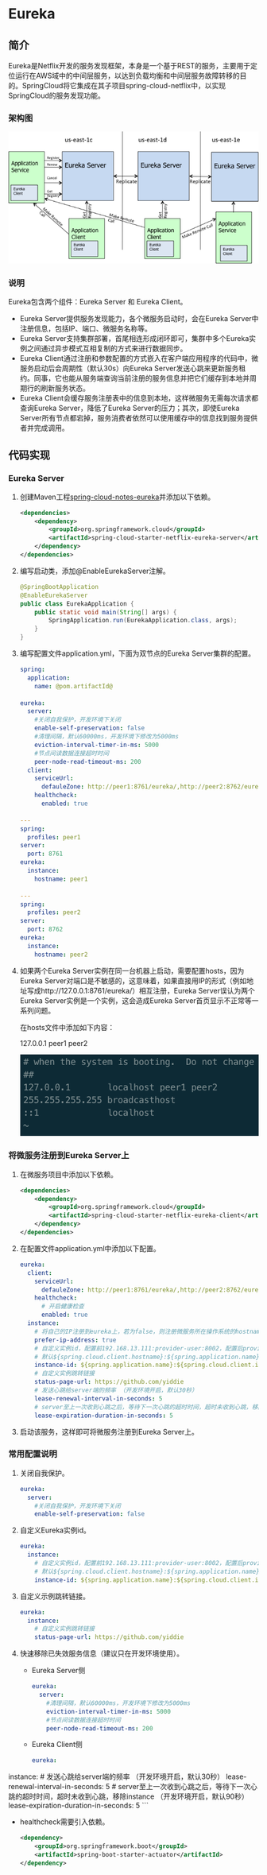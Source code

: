 # Eureka

## 简介

Eureka是Netflix开发的服务发现框架，本身是一个基于REST的服务，主要用于定位运行在AWS域中的中间层服务，以达到负载均衡和中间层服务故障转移的目的。SpringCloud将它集成在其子项目spring-cloud-netflix中，以实现SpringCloud的服务发现功能。

### 架构图

<img src="./assets/eureka架构图.png" alt="eureka架构图" style="zoom:100%;" />

### 说明

Eureka包含两个组件：Eureka Server 和 Eureka Client。

- Eureka Server提供服务发现能力，各个微服务启动时，会在Eureka Server中注册信息，包括IP、端口、微服务名称等。
- Eureka Server支持集群部署，首尾相连形成闭环即可，集群中多个Eureka实例之间通过异步模式互相复制的方式来进行数据同步。
- Eureka Client通过注册和参数配置的方式嵌入在客户端应用程序的代码中，微服务启动后会周期性（默认30s）向Eureka Server发送心跳来更新服务租约。同事，它也能从服务端查询当前注册的服务信息并把它们缓存到本地并周期行的刷新服务状态。
- Eureka Client会缓存服务注册表中的信息到本地，这样微服务无需每次请求都查询Eureka Server，降低了Eureka Server的压力；其次，即使Eureka Server所有节点都宕掉，服务消费者依然可以使用缓存中的信息找到服务提供者并完成调用。

## 代码实现

### Eureka Server

1. 创建Maven工程[spring-cloud-notes-eureka](../spring-cloud-notes-eureka)并添加以下依赖。

   ```xml
   <dependencies>
       <dependency>
           <groupId>org.springframework.cloud</groupId>
           <artifactId>spring-cloud-starter-netflix-eureka-server</artifactId>
       </dependency>
   </dependencies>
   ```

2. 编写启动类，添加@EnableEurekaServer注解。

   ```java
   @SpringBootApplication
   @EnableEurekaServer
   public class EurekaApplication {
       public static void main(String[] args) {
           SpringApplication.run(EurekaApplication.class, args);
       }
   }
   ```

3. 编写配置文件application.yml，下面为双节点的Eureka Server集群的配置。

   ```yml
   spring:
     application:
       name: @pom.artifactId@
   
   eureka:
     server:
       #关闭自我保护，开发环境下关闭
       enable-self-preservation: false
       #清理间隔，默认60000ms，开发环境下修改为5000ms
       eviction-interval-timer-in-ms: 5000
       #节点间读数据连接超时时间
       peer-node-read-timeout-ms: 200
     client:
       serviceUrl:
         defauleZone: http://peer1:8761/eureka/,http://peer2:8762/eureka/
       healthcheck:
         enabled: true
   
   ---
   spring:
     profiles: peer1
   server:
     port: 8761
   eureka:
     instance:
       hostname: peer1
   
   ---
   spring:
     profiles: peer2
   server:
     port: 8762
   eureka:
     instance:
       hostname: peer2
   ```

4. 如果两个Eureka Server实例在同一台机器上启动，需要配置hosts，因为Eureka Server对端口是不敏感的，这意味着，如果直接用IP的形式（例如地址写成http://127.0.0.1:8761/eureka/）相互注册，Eureka Server误认为两个Eureka Server实例是一个实例，这会造成Eureka Server首页显示不正常等一系列问题。

   在hosts文件中添加如下内容：

   127.0.0.1       peer1 peer2

   ![image-20191010144413267](./assets/image-20191010144413267.png)

### 将微服务注册到Eureka Server上

1. 在微服务项目中添加以下依赖。

   ```xml
   <dependencies>
       <dependency>
           <groupId>org.springframework.cloud</groupId>
           <artifactId>spring-cloud-starter-netflix-eureka-client</artifactId>
       </dependency>
   </dependencies>
   ```

2. 在配置文件application.yml中添加以下配置。

   ```yml
   eureka:
     client:
       serviceUrl:
         defauleZone: http://peer1:8761/eureka/,http://peer2:8762/eureka/
       healthcheck:
         # 开启健康检查
         enabled: true
     instance:
       # 将自己的IP注册到eureka上，若为false，则注册微服务所在操作系统的hostname到eureka上
       prefer-ip-address: true
       # 自定义实例id，配置前192.168.13.111:provider-user:8002，配置后provider-user:192.168.13.111:8002
       # 默认${spring.cloud.client.hostname}:${spring.application.name}:${spring.application.instance_id}:${service.port}
       instance-id: ${spring.application.name}:${spring.cloud.client.ipaddress}:${server.port}
       # 自定义实例跳转链接
       status-page-url: https://github.com/yiddie
       # 发送心跳给server端的频率 （开发环境开启，默认30秒）
       lease-renewal-interval-in-seconds: 5
       # server至上一次收到心跳之后，等待下一次心跳的超时时间，超时未收到心跳，移除instance （开发环境开启，默认90秒）
       lease-expiration-duration-in-seconds: 5
   ```

3. 启动该服务，这样即可将微服务注册到Eureka Server上。

### 常用配置说明

1. 关闭自我保护。

   ```yml
   eureka:
     server:
       #关闭自我保护，开发环境下关闭
       enable-self-preservation: false
   ```

2. 自定义Eureka实例id。

   ```yml
   eureka:
     instance:
       # 自定义实例id，配置前192.168.13.111:provider-user:8002，配置后provider-user:192.168.13.111:8002
       # 默认${spring.cloud.client.hostname}:${spring.application.name}:${spring.application.instance_id}:${service.port}
       instance-id: ${spring.application.name}:${spring.cloud.client.ipaddress}:${server.port}
   ```

3. 自定义示例跳转链接。

   ```yml
   eureka:
     instance:
       # 自定义实例跳转链接
       status-page-url: https://github.com/yiddie
   ```

4. 快速移除已失效服务信息（建议只在开发环境使用）。

   - Eureka Server侧

     ```yml
     eureka:
       server:
         #清理间隔，默认60000ms，开发环境下修改为5000ms
         eviction-interval-timer-in-ms: 5000
         #节点间读数据连接超时时间
         peer-node-read-timeout-ms: 200
     ```

   - Eureka Client侧

     ```yml
     eureka:
  instance:
         # 发送心跳给server端的频率 （开发环境开启，默认30秒）
         lease-renewal-interval-in-seconds: 5
         # server至上一次收到心跳之后，等待下一次心跳的超时时间，超时未收到心跳，移除instance （开发环境开启，默认90秒）
         lease-expiration-duration-in-seconds: 5
     ```

   - healthcheck需要引入依赖。
   
     ```xml
     <dependency>
         <groupId>org.springframework.boot</groupId>
         <artifactId>spring-boot-starter-actuator</artifactId>
     </dependency>
     ```